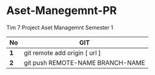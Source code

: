# Aset-Manegemnt-PR
Tim 7 Project Aset Managemnt Semester 1

No | GIT
--- | ---
**1** |  git remote add origin [ url ]
**2** |  git push REMOTE-NAME BRANCH-NAME

